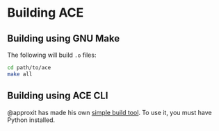 # Building ACE

## Building using GNU Make

The following will build `.o` files:

``` sh
cd path/to/ace
make all
```

## Building using ACE CLI

@approxit has made his own [simple build tool](https://github.com/approxit/ace-cli/).
To use it, you must have Python installed.
